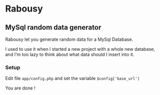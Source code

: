 # Rabousy
## MySql random data generator

Rabousy let you generate random data for a MySql Database.

I used to use it when I started a new project with a whole new database, and I'm too lazy to think about what data should I insert into it.

### Setup
Edit file `app/config.php` and set the variable `$config['base_url']`

You are done !